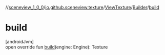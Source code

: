 //[sceneview_1_0_0](../../../../index.md)/[io.github.sceneview.texture](../../index.md)/[ViewTexture](../index.md)/[Builder](index.md)/[build](build.md)

# build

[androidJvm]\
open override fun [build](build.md)(engine: Engine): Texture
